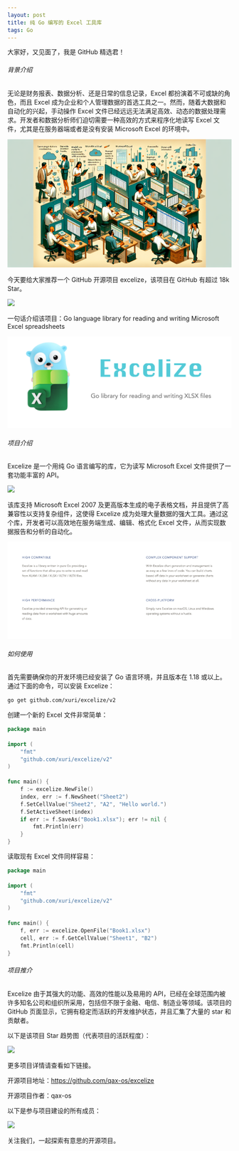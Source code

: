 ```yaml
---
layout: post
title: 纯 Go 编写的 Excel 工具库
tags: Go
---
```


大家好，又见面了，我是 GitHub 精选君！

###### 背景介绍

无论是财务报表、数据分析、还是日常的信息记录，Excel 都扮演着不可或缺的角色，而且 Excel 成为企业和个人管理数据的首选工具之一。然而，随着大数据和自动化的兴起，手动操作 Excel 文件已经远远无法满足高效、动态的数据处理需求。开发者和数据分析师们迫切需要一种高效的方式来程序化地读写 Excel 文件，尤其是在服务器端或者是没有安装 Microsoft Excel 的环境中。

![](https://raw.githubusercontent.com/ZhuPeng/pic/master/mac/compress_tmp-007c6f7feb2f79e13ed24d93eb762183.png)

今天要给大家推荐一个 GitHub 开源项目 excelize，该项目在 GitHub 有超过 18k Star。

![](https://stats.deeptrain.net/repo/qax-os/excelize/?theme=light)

一句话介绍该项目：Go language library for reading and writing Microsoft Excel spreadsheets

![](https://raw.githubusercontent.com/qax-os/excelize/master/./excelize.svg)

###### 项目介绍

Excelize 是一个用纯 Go 语言编写的库，它为读写 Microsoft Excel 文件提供了一套功能丰富的 API。

![](https://raw.githubusercontent.com/qax-os/excelize/master/./test/images/chart.png)

该库支持 Microsoft Excel 2007 及更高版本生成的电子表格文档，并且提供了高兼容性以支持复杂组件，这使得 Excelize 成为处理大量数据的强大工具。通过这个库，开发者可以高效地在服务端生成、编辑、格式化 Excel 文件，从而实现数据报告和分析的自动化。

![](https://raw.githubusercontent.com/ZhuPeng/pic/master/images/compress_image-20240815213425387.png)

###### 如何使用

首先需要确保你的开发环境已经安装了 Go 语言环境，并且版本在 1.18 或以上。通过下面的命令，可以安装 Excelize：

```bash
go get github.com/xuri/excelize/v2
```

创建一个新的 Excel 文件非常简单：

```go
package main

import (
    "fmt"
    "github.com/xuri/excelize/v2"
)

func main() {
    f := excelize.NewFile()
    index, err := f.NewSheet("Sheet2")
    f.SetCellValue("Sheet2", "A2", "Hello world.")
    f.SetActiveSheet(index)
    if err := f.SaveAs("Book1.xlsx"); err != nil {
        fmt.Println(err)
    }
}
```

读取现有 Excel 文件同样容易：

```go
package main

import (
    "fmt"
    "github.com/xuri/excelize/v2"
)

func main() {
    f, err := excelize.OpenFile("Book1.xlsx")
    cell, err := f.GetCellValue("Sheet1", "B2")
    fmt.Println(cell)
}
```

###### 项目推介

Excelize 由于其强大的功能、高效的性能以及易用的 API，已经在全球范围内被许多知名公司和组织所采用，包括但不限于金融、电信、制造业等领域。该项目的 GitHub 页面显示，它拥有稳定而活跃的开发维护状态，并且汇集了大量的 star 和贡献者。

以下是该项目 Star 趋势图（代表项目的活跃程度）：

![](https://api.star-history.com/svg?repos=qax-os/excelize&type=Timeline)

更多项目详情请查看如下链接。

开源项目地址：https://github.com/qax-os/excelize 

开源项目作者：qax-os

以下是参与项目建设的所有成员：

![](https://contrib.rocks/image?repo=qax-os/excelize)

关注我们，一起探索有意思的开源项目。

